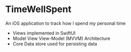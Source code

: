 # TimeWellSpent
An iOS application to track how I spend my personal time

* Views implemented in SwiftUI
* Model View View-Model (MVVM) Architecture
* Core Data store used for persisting data
